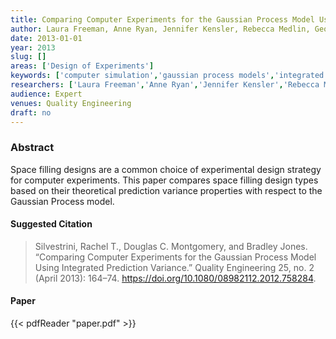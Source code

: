 ```yaml
---
title: Comparing Computer Experiments for the Gaussian Process Model Using Integrated Prediction Variance
author: Laura Freeman, Anne Ryan, Jennifer Kensler, Rebecca Medlin, Geoffrey Vining
date: 2013-01-01
year: 2013
slug: []
areas: ['Design of Experiments']
keywords: ['computer simulation','gaussian process models','integrated variance','space-filling designs']
researchers: ['Laura Freeman','Anne Ryan','Jennifer Kensler','Rebecca Medlin','Geoffrey Vining']
audience: Expert
venues: Quality Engineering
draft: no
---
```




### Abstract
Space filling designs are a common choice of experimental design strategy for computer experiments. This paper compares space filling design types based on their theoretical prediction variance properties with respect to the Gaussian Process model.

#### Suggested Citation
> Silvestrini, Rachel T., Douglas C. Montgomery, and Bradley Jones. “Comparing Computer Experiments for the Gaussian Process Model Using Integrated Prediction Variance.” Quality Engineering 25, no. 2 (April 2013): 164–74. https://doi.org/10.1080/08982112.2012.758284.



#### Paper 
 {{< pdfReader "paper.pdf" >}}


